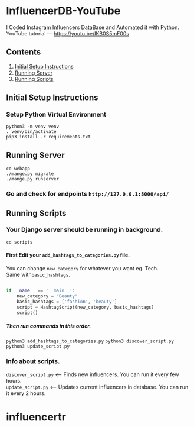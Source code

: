 # InfluencerDB-YouTube
I Coded Instagram Influencers DataBase and Automated it with Python. 
YouTube tutorial — https://youtu.be/IKB0S5mF00s

## Contents

1. [Initial Setup Instructions](#initial-setup-instructions)
1. [Running Server](#running-server)
1. [Running Scripts](#running-scripts)

## Initial Setup Instructions

### Setup Python Virtual Environment
```buildoutcfg
python3 -m venv venv
. venv/bin/activate
pip3 install -r requirements.txt
```
## Running Server

```buildoutcfg
cd webapp
./mange.py migrate
./mange.py runserver
```
### Go and check for endpoints `http://127.0.0.1:8000/api/`

## Running Scripts
### Your Django server should be running in background.
```buildoutcfg
cd scripts
```
#### First Edit your `add_hashtags_to_categories.py` file.
You can change `new_category` for whatever you want eg. Tech. <br>
Same with`basic_hashtags`.
```python

if __name__ == '__main__':
    new_category = "Beauty"
    basic_hashtags = ['fashion', 'beauty']
    script = HashtagScript(new_category, basic_hashtags)
    script()

```
##### Then run commands in this order.
`python3 add_hashtags_to_categories.py`
`python3 discover_script.py`
`python3 update_script.py`

### Info about scripts.
`discover_script.py` <-- Finds new influencers. You can run it every few hours. <br>
`update_script.py` <-- Updates current influencers in database. You can run it every 2 hours. <br>
# influencertr
